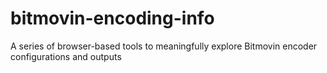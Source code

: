 # bitmovin-encoding-info
A series of browser-based tools to meaningfully explore Bitmovin encoder configurations and outputs

